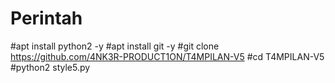 # Perintah
#apt install python2 -y 
#apt install git -y 
#git clone https://github.com/4NK3R-PRODUCT1ON/T4MPILAN-V5 
#cd T4MPILAN-V5 
#python2 style5.py
